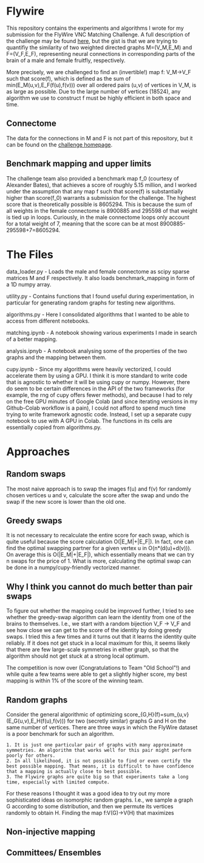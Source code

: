 # Flywire

This repository contains the experiments and algorithms I wrote for my submission for the FlyWire VNC Matching Challenge. A full description of the challenge may be found [here](https://codex.flywire.ai/app/vnc_matching_challenge), but the gist is that we are trying to quantifiy the similarity of two weighted directed graphs M=(V_M,E_M) and F=(V_F,E_F), representing neural connections in corresponding parts of the brain of a male and female fruitfly, respectively.

More precisely, we are challenged to find an (invertible!) map f: V_M->V_F such that score(f), which is defined as the sum of min(E_M(u,v),E_F(f(u),f(v))) over all ordered pairs (u,v) of vertices in V_M, is as large as possible. Due to the large number of vertices (18524), any algorithm we use to construct f must be highly efficient in both space and time.

## Connectome 

The data for the connections in M and F is not part of this repository, but it can be found on the [challenge homepage](https://codex.flywire.ai/app/vnc_matching_challenge). 

## Benchmark mapping and upper limits

The challenge team also provided a benchmark map f_0 (courtesy of Alexander Bates), that achieves a score of roughly 5.15 million, and I worked under the assumption that any map f such that score(f) is substantially higher than score(f_0) warrants a submission for the challenge. The highest score that is theoretically possible is 8605294. This is because the sum of all weights in the female connectome is 8900885 and 295598 of that weight is tied up in loops. Curiously, in the male connectome loops only account for a total weight of 7, meaning that the score can be at most 8900885-295598+7=8605294.

# The Files

data_loader.py - Loads the male and female connectome as scipy sparse matrices M and F respectively. It also loads benchmark_mapping in form of a 1D numpy array.

utility.py - Contains functions that I found useful during experimentation, in particular for generating random graphs for testing new algorithms.

algorithms.py - Here I consolidated algorithms that I wanted to be able to access from different notebooks.

matching.ipynb - A notebook showing various experiments I made in search of a better mapping.

analysis.ipnyb - A notebook analysing some of the properties of the two graphs and the mapping between them.

cupy.ipynb - Since my algorithms were heavily vectorized, I could accelerate them by using a GPU. I think it is more standard to write code that is agnostic to whether it will be using cupy or numpy. However, there do seem to be certain differences in the API of the two frameworks (for example, the rng of cupy offers fewer methods), and because I had to rely on the free GPU minutes of Google Colab (and since iterating versions in my Github-Colab workflow is a pain), I could not afford to spend much time trying to write framework agnostic code. Instead, I set up a separate cupy notebook to use with A GPU in Colab. The functions in its cells are essentially copied from algorithms.py.

# Approaches

## Random swaps

The most naive approach is to swap the images f(u) and f(v) for randomly chosen vertices u and v, calculate the score after the swap and undo the swap if the new score is lower than the old one. 

## Greedy swaps

It is not necessary to recalculate the entire score for each swap, which is quite useful because the score calculation O(|E_M|+|E_F|). In fact, one can find the optimal swapping partner for a given vertex u in O(n*(d(u)+d(v))). On average this is O(|E_M|+|E_F|), which essentially means that we can try n swaps for the price of 1. What is more, calculating the optimal swap can be done in a numpy/cupy-friendly vectorized manner.

## Why I think you cannot do much better than pair swaps

To figure out whether the mapping could be improved further, I tried to see whether the greedy-swap algorithm can learn the identity from one of the brains to themselves. I.e., we start with a random bijection V_F -> V_F and see how close we can get to the score of the identity by doing greedy swaps. I tried this a few times and it turns out that it learns the identity quite reliably. If it does not get stuck in a local maximum for this, it seems likely that there are few large-scale symmetries in either graph, so that the algorithm should not get stuck at a strong local optimum.

The competition is now over (Congratulations to Team "Old School"!) and while quite a few teams were able to get a slightly higher score, my best mapping is within 1% of the score of the winning team.

## Random graphs

Consider the general algorithmic of optimizing score_{G,H}(f)=sum_{u,v} (E_G(u,v),E_H(f(u),f(v))) for two (secretly similar) graphs G and H on the same number of vertices. There are three ways in which the FlyWire dataset is a poor benchmark for such an algorithm.

    1. It is just one particular pair of graphs with many approximate symmetries. An algorithm that works well for this pair might perform poorly for others.
    2. In all likelihood, it is not possible to find or even certify the best possible mapping. That means, it is difficult to have confidence that a mapping is actually close to best possible.
    3. The Flywire graphs are quite big so that experiments take a long time, especially with limited compute.

For these reasons I thought it was a good idea to try out my more sophisticated ideas on isomorphic random graphs. I.e., we sample a graph G according to some distribution, and then we permute its vertices randomly to obtain H. Finding the map f:V(G)->V(H) that maximizes 

## Non-injective mapping

## Committees/ Ensembles
